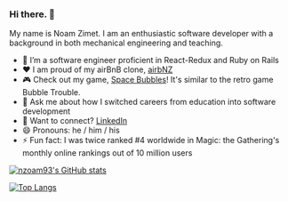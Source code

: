 ### Hi there. 👋 

My name is Noam Zimet. I am an enthusiastic software developer with a background in both mechanical engineering and teaching. 

- 🔭 I’m a software engineer proficient in React-Redux and Ruby on Rails  
- ❤️ I am proud of my airBnB clone, [airbNZ](https://airbnz.onrender.com/)
- 🎮 Check out my game, [Space Bubbles](https://nzoam93.github.io/Space-Bubbles/)! It's similar to the retro game Bubble Trouble.
- 💬 Ask me about how I switched careers from education into software development
- 🔗 Want to connect?  [LinkedIn](https://www.linkedin.com/in/noam-zimet-4114a594/)
- 😄 Pronouns: he / him / his
- ⚡ Fun fact: I was twice ranked #4 worldwide in Magic: the Gathering's monthly online rankings out of 10 million users

[![nzoam93's GitHub stats](https://github-readme-stats.vercel.app/api?username=nzoam93&show_icons=true&theme=transparent)](https://github.com/nzoam93/github-readme-stats)

[![Top Langs](https://github-readme-stats.vercel.app/api/top-langs/?username=nzoam93&layout=compact)](https://github.com/nzoam93/github-readme-stats)
